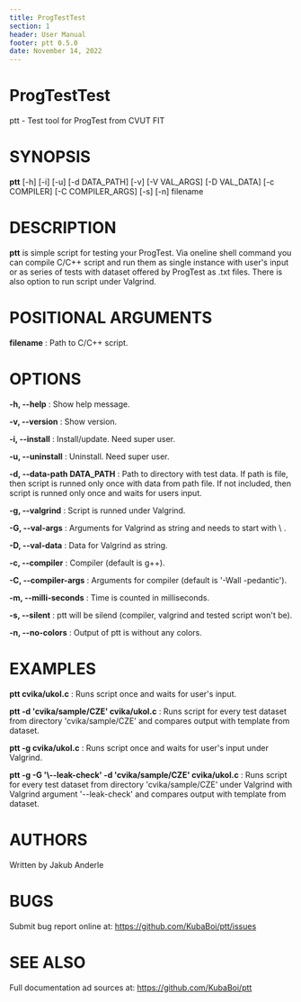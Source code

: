 ```yaml
---
title: ProgTestTest
section: 1
header: User Manual
footer: ptt 0.5.0
date: November 14, 2022
---
```


# ProgTestTest
ptt - Test tool for ProgTest from CVUT FIT

# SYNOPSIS
**ptt** [-h] [-i] [-u] [-d DATA_PATH] [-v] [-V VAL_ARGS] [-D VAL_DATA] [-c COMPILER] [-C COMPILER_ARGS] [-s] [-n] filename

# DESCRIPTION
**ptt** is simple script for testing your ProgTest. Via oneline shell command you can compile C/C++ script and run them as single instance with user's input or as series of tests with dataset offered by ProgTest as .txt files. There is also option to run script under Valgrind.

# POSITIONAL ARGUMENTS
**filename**
: Path to C/C++ script.

# OPTIONS
**-h, --help**
: Show help message.

**-v, --version**
: Show version.

**-i, --install**
: Install/update. Need super user.

**-u, --uninstall**
: Uninstall. Need super user.

**-d, --data-path DATA_PATH** 
: Path to directory with test data. If path is file, then script is runned only once with data from path file. If not included, then script is runned only once and waits for users input.

**-g, --valgrind**
: Script is runned under Valgrind.

**-G, --val-args**
: Arguments for Valgrind as string and needs to start with \ .

**-D, --val-data**
: Data for Valgrind as string.

**-c, --compiler**
: Compiler (default is g++).

**-C, --compiler-args**
: Arguments for compiler (default is '-Wall -pedantic').

**-m, --milli-seconds**
: Time is counted in milliseconds.

**-s, --silent**
: ptt will be silend (compiler, valgrind and tested script won't be).

**-n, --no-colors**
: Output of ptt is without any colors.

# EXAMPLES
**ptt cvika/ukol.c**
: Runs script once and waits for user's input.

**ptt -d 'cvika/sample/CZE' cvika/ukol.c**
: Runs script for every test dataset from directory 'cvika/sample/CZE' and compares output with template from dataset.

**ptt -g cvika/ukol.c**
: Runs script once and waits for user's input under Valgrind.

**ptt -g -G '\\--leak-check' -d 'cvika/sample/CZE' cvika/ukol.c**
: Runs script for every test dataset from directory 'cvika/sample/CZE' under Valgrind with Valgrind argument '--leak-check' and compares output with template from dataset.

# AUTHORS
Written by Jakub Anderle

# BUGS
Submit bug report online at: <https://github.com/KubaBoi/ptt/issues>

# SEE ALSO
Full documentation ad sources at: <https://github.com/KubaBoi/ptt>
